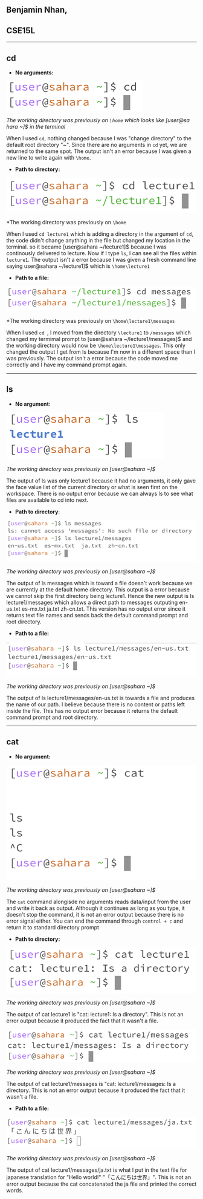 ## Benjamin Nhan, 
## CSE15L
---
## **cd**

- **No arguments:**

![Image](cd1.png)

*The working directory was previously on `\home` which looks like [user@sa  hara ~]$ in the terminal*

When I used `cd`, nothing changed because I was "change directory" to the default root directory "~".
Since there are no arguments in `cd` yet, we are returned to the same spot.
The output isn't an error because I was given a new line to write again with `\home`.

- **Path to directory:**

![Image](cd2.png)

*The working directory was previously on `\home`

When I used `cd lecture1` which is adding a directory in the argument of `cd`, the code didn't change anything in the file but changed my location in the terminal. so it became [user@sahara ~/lecture1]$ because I was continously delivered to lecture. Now if I type `ls`, I can see all the files within `lecture1`.
The output isn't a error because I was given a fresh command line saying user@sahara ~/lecture1]$ which is `\home\lecture1`

- **Path to a file:**

![Image](cd3.png)

*The working directory was previously on `\home\lecture1\messages`

When I used `cd `, I moved from the directory `\lecture1` to `/messages` which changed my termimal prompt to [user@sahara ~/lecture1/messages]$ and the working directory would now be `\home\lecture1\messages`. This only changed the output I get from ls because I'm now in a different space than I was previously.
The output isn't a error because the code moved me correctly and I have my command prompt again.

---

## **ls**

- **No argument:**

![Image](ls1.png)

*The working directory was previously on [user@sahara ~]$*

The output of ls was only lecture1 because it had no arguments, it only gave the face value list of the current directory or what is seen first on the workspace.
There is no output error because we can always ls to see what files are available to cd into next.

- **Path to directory**:

![Image](ls3.png)

*The working directory was previously on [user@sahara ~]$*

The output of ls messages which is toward a file doesn't work because we are currently at the default home directory. This output is a error because we cannot skip the first directory being lecture1. Hence the new output is ls lecture1/messages which allows a direct path to messages outputing en-us.txt  es-mx.txt  ja.txt  zh-cn.txt. This version has no output error since it returns text file names and sends back the default command prompt and root directory.

- **Path to a file:**

![Image](ls4.png)

*The working directory was previously on [user@sahara ~]$*

The output of ls lecture1/messages/en-us.txt is towards a file and produces the name of our path. I believe because there is no content or paths left inside the file. This has no output error because it returns the default command prompt and root directory.

---

## **cat**

- **No argument:**

![Image](cat1.png)

*The working directory was previously on [user@sahara ~]$*

The `cat` command alongisde no arguments reads data/input from the user and write it back as output. Although it continues as long as you type, it doesn't stop the command, it is not an error output because there is no error signal either. You can end the command through `control + c` and return it to standard directory prompt

- **Path to directory:**

![Image](cat2.png)

*The working directory was previously on [user@sahara ~]$*

The output of cat lecture1 is "cat: lecture1: Is a directory". This is not an error output because it produced the fact that it wasn't a file.

![Image](cat3.png)

*The working directory was previously on [user@sahara ~]$*

The output of cat lecture1/messages is "cat: lecture1/messages: Is a directory. This is not an error output because it produced the fact that it wasn't a file.

- **Path to a file:**

![Image](cat3.5.png)

*The working directory was previously on [user@sahara ~]$*

The output of cat lecture1/messages/ja.txt is what I put in the text file for japanese translation for "Hello world!" "「こんにちは世界」". This is not an error output because the cat concatenated the ja file and printed the correct words.
